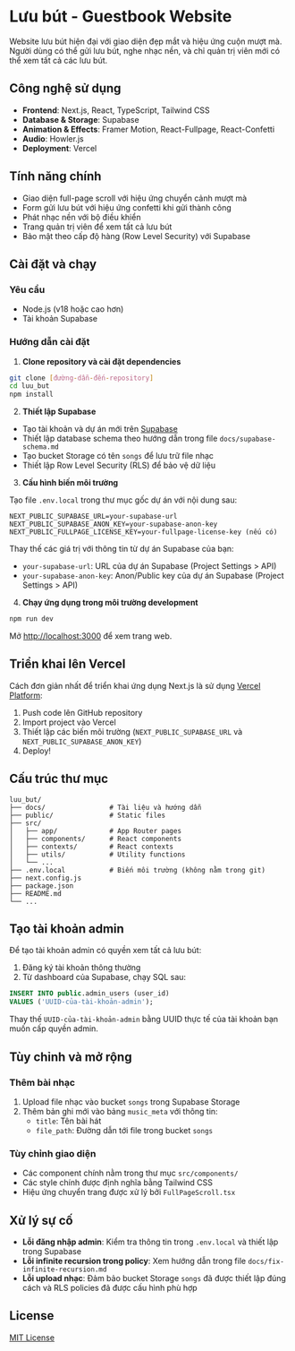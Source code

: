 # Lưu bút - Guestbook Website

Website lưu bút hiện đại với giao diện đẹp mắt và hiệu ứng cuộn mượt mà. Người dùng có thể gửi lưu bút, nghe nhạc nền, và chỉ quản trị viên mới có thể xem tất cả các lưu bút.

## Công nghệ sử dụng

- **Frontend**: Next.js, React, TypeScript, Tailwind CSS
- **Database & Storage**: Supabase
- **Animation & Effects**: Framer Motion, React-Fullpage, React-Confetti
- **Audio**: Howler.js
- **Deployment**: Vercel

## Tính năng chính

- Giao diện full-page scroll với hiệu ứng chuyển cảnh mượt mà
- Form gửi lưu bút với hiệu ứng confetti khi gửi thành công
- Phát nhạc nền với bộ điều khiển
- Trang quản trị viên để xem tất cả lưu bút
- Bảo mật theo cấp độ hàng (Row Level Security) với Supabase

## Cài đặt và chạy

### Yêu cầu

- Node.js (v18 hoặc cao hơn)
- Tài khoản Supabase

### Hướng dẫn cài đặt

1. **Clone repository và cài đặt dependencies**

```bash
git clone [đường-dẫn-đến-repository]
cd luu_but
npm install
```

2. **Thiết lập Supabase**

- Tạo tài khoản và dự án mới trên [Supabase](https://supabase.com)
- Thiết lập database schema theo hướng dẫn trong file `docs/supabase-schema.md`
- Tạo bucket Storage có tên `songs` để lưu trữ file nhạc
- Thiết lập Row Level Security (RLS) để bảo vệ dữ liệu

3. **Cấu hình biến môi trường**

Tạo file `.env.local` trong thư mục gốc dự án với nội dung sau:

```
NEXT_PUBLIC_SUPABASE_URL=your-supabase-url
NEXT_PUBLIC_SUPABASE_ANON_KEY=your-supabase-anon-key
NEXT_PUBLIC_FULLPAGE_LICENSE_KEY=your-fullpage-license-key (nếu có)
```

Thay thế các giá trị với thông tin từ dự án Supabase của bạn:
- `your-supabase-url`: URL của dự án Supabase (Project Settings > API)
- `your-supabase-anon-key`: Anon/Public key của dự án Supabase (Project Settings > API)

4. **Chạy ứng dụng trong môi trường development**

```bash
npm run dev
```

Mở [http://localhost:3000](http://localhost:3000) để xem trang web.

## Triển khai lên Vercel

Cách đơn giản nhất để triển khai ứng dụng Next.js là sử dụng [Vercel Platform](https://vercel.com):

1. Push code lên GitHub repository
2. Import project vào Vercel
3. Thiết lập các biến môi trường (`NEXT_PUBLIC_SUPABASE_URL` và `NEXT_PUBLIC_SUPABASE_ANON_KEY`)
4. Deploy!

## Cấu trúc thư mục

```
luu_but/
├── docs/                # Tài liệu và hướng dẫn
├── public/              # Static files
├── src/
│   ├── app/             # App Router pages
│   ├── components/      # React components
│   ├── contexts/        # React contexts
│   ├── utils/           # Utility functions
│   └── ...
├── .env.local           # Biến môi trường (không nằm trong git)
├── next.config.js
├── package.json
├── README.md
└── ...
```

## Tạo tài khoản admin

Để tạo tài khoản admin có quyền xem tất cả lưu bút:

1. Đăng ký tài khoản thông thường
2. Từ dashboard của Supabase, chạy SQL sau:

```sql
INSERT INTO public.admin_users (user_id) 
VALUES ('UUID-của-tài-khoản-admin');
```

Thay thế `UUID-của-tài-khoản-admin` bằng UUID thực tế của tài khoản bạn muốn cấp quyền admin.

## Tùy chỉnh và mở rộng

### Thêm bài nhạc

1. Upload file nhạc vào bucket `songs` trong Supabase Storage
2. Thêm bản ghi mới vào bảng `music_meta` với thông tin:
   - `title`: Tên bài hát
   - `file_path`: Đường dẫn tới file trong bucket `songs`

### Tùy chỉnh giao diện

- Các component chính nằm trong thư mục `src/components/`
- Các style chính được định nghĩa bằng Tailwind CSS
- Hiệu ứng chuyển trang được xử lý bởi `FullPageScroll.tsx`

## Xử lý sự cố

- **Lỗi đăng nhập admin**: Kiểm tra thông tin trong `.env.local` và thiết lập trong Supabase
- **Lỗi infinite recursion trong policy**: Xem hướng dẫn trong file `docs/fix-infinite-recursion.md`
- **Lỗi upload nhạc**: Đảm bảo bucket Storage `songs` đã được thiết lập đúng cách và RLS policies đã được cấu hình phù hợp

## License

[MIT License](LICENSE)
